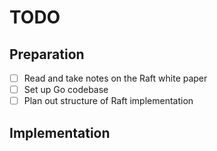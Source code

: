 # TODO

## Preparation

- [ ] Read and take notes on the Raft white paper
- [ ] Set up Go codebase
- [ ] Plan out structure of Raft implementation

## Implementation
